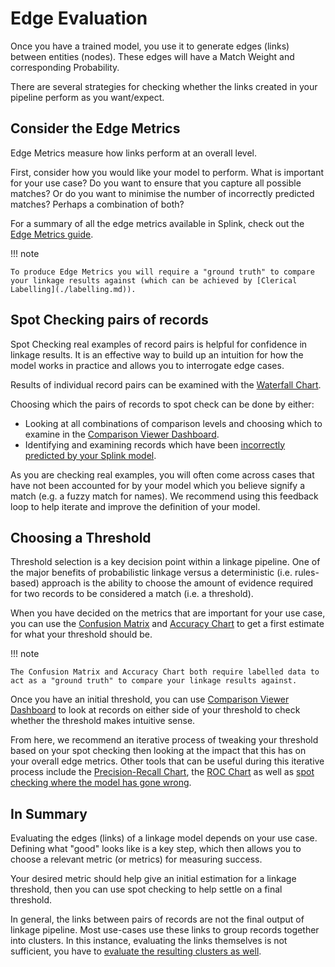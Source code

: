 # Edge Evaluation

Once you have a trained model, you use it to generate edges (links) between entities (nodes). These edges will have a Match Weight and corresponding Probability.

There are several strategies for checking whether the links created in your pipeline perform as you want/expect.

## Consider the Edge Metrics

Edge Metrics measure how links perform at an overall level.

First, consider how you would like your model to perform. What is important for your use case? Do you want to ensure that you capture all possible matches? Or do you want to minimise the number of incorrectly predicted matches? Perhaps a combination of both?

For a summary of all the edge metrics available in Splink, check out the [Edge Metrics guide](./edge_metrics.md).

!!! note

    To produce Edge Metrics you will require a "ground truth" to compare your linkage results against (which can be achieved by [Clerical Labelling](./labelling.md)).


## Spot Checking pairs of records

Spot Checking real examples of record pairs is helpful for  confidence in linkage results. It is an effective way to build up an intuition for how the model works in practice and allows you to interrogate edge cases.

Results of individual record pairs can be examined with the [Waterfall Chart](../../charts/waterfall_chart.ipynb).

Choosing which the pairs of records to spot check can be done by either:

- Looking at all combinations of comparison levels and choosing which to examine in the [Comparison Viewer Dashboard](../../charts/comparison_viewer_dashboard.ipynb).
- Identifying and examining records which have been [incorrectly predicted by your Splink model](../../demos/examples/duckdb/accuracy_analysis_from_labels_column.ipynb).

As you are checking real examples, you will often come across cases that have not been accounted for by your model which you believe signify a match (e.g. a fuzzy match for names). We recommend using this feedback loop to help iterate and improve the definition of your model.

## Choosing a Threshold

Threshold selection is a key decision point within a linkage pipeline. One of the major benefits of probabilistic linkage versus a deterministic (i.e. rules-based) approach is the ability to choose the amount of evidence required for two records to be considered a match (i.e. a threshold). 

When you have decided on the metrics that are important for your use case, you can use the [Confusion Matrix](../../charts/confusion_matrix_from_labels_table.ipynb) and [Accuracy Chart](../../charts/accuracy_chart_from_labels_table.ipynb) to get a first estimate for what your threshold should be.

!!! note

    The Confusion Matrix and Accuracy Chart both require labelled data to act as a "ground truth" to compare your linkage results against.

Once you have an initial threshold, you can use [Comparison Viewer Dashboard](../../charts/comparison_viewer_dashboard.ipynb) to look at records on either side of your threshold to check whether the threshold makes intuitive sense.

From here, we recommend an iterative process of tweaking your threshold based on your spot checking then looking at the impact that this has on your overall edge metrics. Other tools that can be useful during this iterative process include the [Precision-Recall Chart](../../charts/precision_recall_chart_from_labels_table.ipynb), the [ROC Chart](../../charts/roc_chart_from_labels_table.ipynb) as well as [spot checking where the model has gone wrong](../../demos/examples/duckdb/accuracy_analysis_from_labels_column.ipynb). 


## In Summary

Evaluating the edges (links) of a linkage model depends on your use case. Defining what "good" looks like is a key step, which then allows you to choose a relevant metric (or metrics) for measuring success. 

Your desired metric should help give an initial estimation for a linkage threshold, then you can use spot checking to help settle on a final threshold.

In general, the links between pairs of records are not the final output of linkage pipeline. Most use-cases use these links to group records together into clusters. In this instance, evaluating the links themselves is not sufficient, you have to [evaluate the resulting clusters as well](./clusters.md).